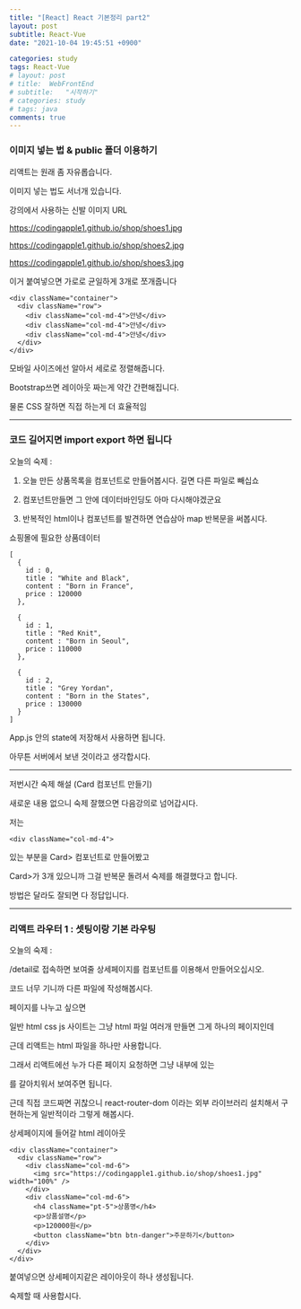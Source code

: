 ```yaml
---
title: "[React] React 기본정리 part2"
layout: post
subtitle: React-Vue
date: "2021-10-04 19:45:51 +0900"

categories: study
tags: React-Vue
# layout: post
# title:  WebFrontEnd
# subtitle:   "시작하기"
# categories: study
# tags: java
comments: true
---
```



### 이미지 넣는 법 & public 폴더 이용하기


리액트는 원래 좀 자유롭습니다.

이미지 넣는 법도 서너개 있습니다.





강의에서 사용하는 신발 이미지 URL



https://codingapple1.github.io/shop/shoes1.jpg

https://codingapple1.github.io/shop/shoes2.jpg

https://codingapple1.github.io/shop/shoes3.jpg







이거 붙여넣으면 가로로 균일하게 3개로 쪼개줍니다

```
<div className="container">
  <div className="row">
    <div className="col-md-4">안녕</div>
    <div className="col-md-4">안녕</div>
    <div className="col-md-4">안녕</div>
  </div>
</div>
```
모바일 사이즈에선 알아서 세로로 정렬해줍니다.

Bootstrap쓰면 레이아웃 짜는게 약간 간편해집니다.

물론 CSS 잘하면 직접 하는게 더 효율적임




------------


### 코드 길어지면 import export 하면 됩니다


오늘의 숙제 :

1. 오늘 만든 상품목록을 컴포넌트로 만들어봅시다. 길면 다른 파일로 빼십쇼

2. 컴포넌트만들면 그 안에 데이터바인딩도 아마 다시해야겠군요

3. 반복적인 html이나 컴포넌트를 발견하면 연습삼아 map 반복문을 써봅시다.









쇼핑몰에 필요한 상품데이터


```
[
  {
    id : 0,
    title : "White and Black",
    content : "Born in France",
    price : 120000
  },

  {
    id : 1,
    title : "Red Knit",
    content : "Born in Seoul",
    price : 110000
  },

  {
    id : 2,
    title : "Grey Yordan",
    content : "Born in the States",
    price : 130000
  }
]

```
App.js 안의 state에 저장해서 사용하면 됩니다.

아무튼 서버에서 보낸 것이라고 생각합시다.  


-------

저번시간 숙제 해설 (Card 컴포넌트 만들기)

새로운 내용 없으니 숙제 잘했으면 다음강의로 넘어갑시다.

저는


```
<div className="col-md-4">
```
있는 부분을 Card> 컴포넌트로 만들어봤고

Card>가 3개 있으니까 그걸 반복문 돌려서 숙제를 해결했다고 합니다.

방법은 달라도 잘되면 다 정답입니다.

--------

### 리액트 라우터 1 : 셋팅이랑 기본 라우팅


오늘의 숙제 :

/detail로 접속하면 보여줄 상세페이지를 컴포넌트를 이용해서 만들어오십시오.

코드 너무 기니까 다른 파일에 작성해봅시다.







페이지를 나누고 싶으면

일반 html css js 사이트는 그냥 html 파일 여러개 만들면 그게 하나의 페이지인데

근데 리액트는 html 파일을 하나만 사용합니다.

그래서 리액트에선 누가 다른 페이지 요청하면 그냥 내부에 있는 <div>를 갈아치워서 보여주면 됩니다.

근데 직접 코드짜면 귀찮으니 react-router-dom 이라는 외부 라이브러리 설치해서 구현하는게 일반적이라 그렇게 해봅시다.







상세페이지에 들어갈 html 레이아웃


```
<div className="container">
  <div className="row">
    <div className="col-md-6">
      <img src="https://codingapple1.github.io/shop/shoes1.jpg" width="100%" />
    </div>
    <div className="col-md-6">
      <h4 className="pt-5">상품명</h4>
      <p>상품설명</p>
      <p>120000원</p>
      <button className="btn btn-danger">주문하기</button>
    </div>
  </div>
</div>
```
붙여넣으면 상세페이지같은 레이아웃이 하나 생성됩니다.

숙제할 때 사용합시다.
